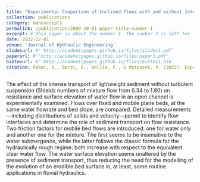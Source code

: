 ```yaml
---
title: "Experimental Comparison of Inclined Flows with and without Intense Sediment Transport: Flow Resistance and Surface Elevation"
collection: publications
category: manuscripts
permalink: /publication/2009-10-01-paper-title-number-1
excerpt: #'This paper is about the number 1. The number 2 is left for future work.'
date: 2022-12-01
venue: 'Journal of Hydraulic Engineering'
slidesurl: #''http://academicpages.github.io/files/slides1.pdf'
paperurl: #''http://academicpages.github.io/files/paper1.pdf'
bibtexurl: #''http://academicpages.github.io/files/bibtex1.bib'
citation: Rebai, D., Berzi, D., Ballio, F., & Matousek, V. (2022). Experimental comparison of inclined flows with and without intense sediment transport: Flow resistance and surface elevation. Journal of Hydraulic Engineering, 148(12), 04022026. https://doi.org/10.1061/(ASCE)HY.1943-7900.0002024'
---
```

The effect of the intense transport of lightweight sediment without turbulent suspension (Shields numbers of mixture flow from 0.34 to 1.80) on resistance and surface elevation of water flow in an open channel is experimentally examined. Flows over fixed and mobile plane beds, at the same water flowrate and bed slope, are compared. Detailed measurements—including distributions of solids and velocity—permit to identify flow interfaces and determine the role of sediment transport on flow resistance. Two friction factors for mobile bed flows are introduced: one for water only and another one for the mixture. The first seems to be insensitive to the water submergence, while the latter follows the classic formula for the hydraulically rough regime: both increase with respect to the equivalent clear water flow. The water surface elevation seems unaltered by the presence of sediment transport, thus reducing the need for the modelling of the evolution of an erodible bed surface in, at least, some routine applications in fluvial hydraulics.
